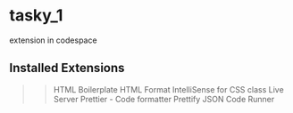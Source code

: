 # tasky_1
extension in codespace
## Installed Extensions
>> HTML Boilerplate
>> HTML Format
>> IntelliSense for CSS class
>> Live Server
>> Prettier - Code formatter
>> Prettify JSON
>> Code Runner
